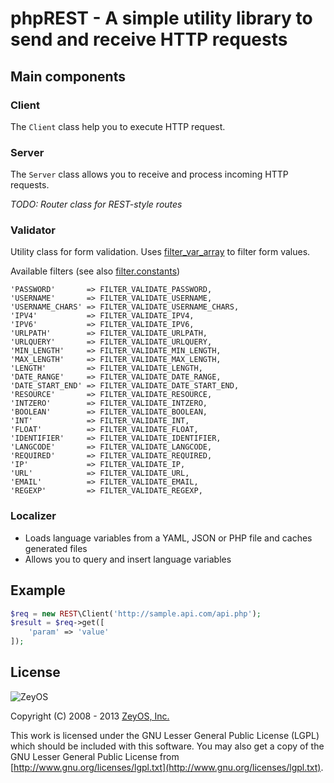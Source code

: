 phpREST - A simple utility library to send and receive HTTP requests
====================================================================

Main components
---------------

### Client ###

The `Client` class help you to execute HTTP request.


### Server ###

The `Server` class allows you to receive and process incoming HTTP requests.

*TODO: Router class for REST-style routes*


### Validator ###

Utility class for form validation. Uses [filter_var_array](http://php.net/manual/en/function.filter-var-array.php) to filter
form values.

Available filters (see also [filter.constants](http://php.net/manual/en/filter.constants.php))
```
'PASSWORD'       => FILTER_VALIDATE_PASSWORD,
'USERNAME'       => FILTER_VALIDATE_USERNAME,
'USERNAME_CHARS' => FILTER_VALIDATE_USERNAME_CHARS,
'IPV4'           => FILTER_VALIDATE_IPV4,
'IPV6'           => FILTER_VALIDATE_IPV6,
'URLPATH'        => FILTER_VALIDATE_URLPATH,
'URLQUERY'       => FILTER_VALIDATE_URLQUERY,
'MIN_LENGTH'     => FILTER_VALIDATE_MIN_LENGTH,
'MAX_LENGTH'     => FILTER_VALIDATE_MAX_LENGTH,
'LENGTH'         => FILTER_VALIDATE_LENGTH,
'DATE_RANGE'     => FILTER_VALIDATE_DATE_RANGE,
'DATE_START_END' => FILTER_VALIDATE_DATE_START_END,
'RESOURCE'       => FILTER_VALIDATE_RESOURCE,
'INTZERO'        => FILTER_VALIDATE_INTZERO,
'BOOLEAN'        => FILTER_VALIDATE_BOOLEAN,
'INT'            => FILTER_VALIDATE_INT,
'FLOAT'          => FILTER_VALIDATE_FLOAT,
'IDENTIFIER'     => FILTER_VALIDATE_IDENTIFIER,
'LANGCODE'       => FILTER_VALIDATE_LANGCODE,
'REQUIRED'       => FILTER_VALIDATE_REQUIRED,
'IP'             => FILTER_VALIDATE_IP,
'URL'            => FILTER_VALIDATE_URL,
'EMAIL'          => FILTER_VALIDATE_EMAIL,
'REGEXP'         => FILTER_VALIDATE_REGEXP,
```


### Localizer ###

* Loads language variables from a YAML, JSON or PHP file and caches generated files
* Allows you to query and insert language variables


Example
-------

```php
$req = new REST\Client('http://sample.api.com/api.php');
$result = $req->get([
	'param' => 'value'
]);
```

License
-------

![ZeyOS](http://www.zeyos.com/assets/img/frame/headerlogo.png)

Copyright (C) 2008 - 2013 [ZeyOS, Inc.](http://www.zeyos.com)

This work is licensed under the GNU Lesser General Public License (LGPL) which should be included with this software. You may also get a copy of the GNU Lesser General Public License from [http://www.gnu.org/licenses/lgpl.txt](http://www.gnu.org/licenses/lgpl.txt).
